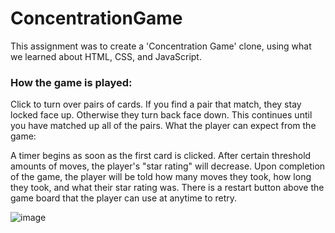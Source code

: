 # ConcentrationGame

This assignment was to create a 'Concentration Game' clone, using what we learned about HTML, CSS, and JavaScript.

### How the game is played:

Click to turn over pairs of cards.
If you find a pair that match, they stay locked face up. Otherwise they turn back face down.
This continues until you have matched up all of the pairs.
What the player can expect from the game:

A timer begins as soon as the first card is clicked.
After certain threshold amounts of moves, the player's "star rating" will decrease.
Upon completion of the game, the player will be told how many moves they took, how long they took, and what their star rating was.
There is a restart button above the game board that the player can use at anytime to retry.

![image](https://user-images.githubusercontent.com/12129459/224578606-8728dac2-263e-4635-b063-263dfa5ca5d6.png)
